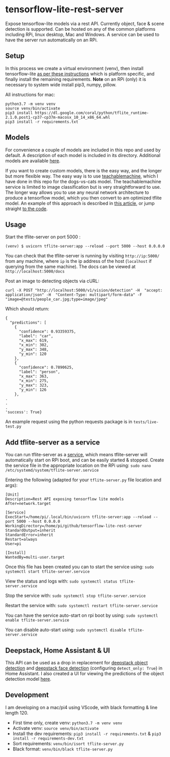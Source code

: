 # tensorflow-lite-rest-server
Expose tensorflow-lite models via a rest API. Currently object, face & scene detection is supported. Can be hosted on any of the common platforms including RPi, linux desktop, Mac and Windows. A service can be used to have the server run automatically on an RPi.

## Setup
In this process we create a virtual environment (venv), then install tensorflow-lite [as per these instructions](https://www.tensorflow.org/lite/guide/python) which is platform specific, and finally install the remaining requirements. **Note** on an RPi (only) it is necessary to system wide install pip3, numpy, pillow.

All instructions for mac:
```
python3.7 -m venv venv
source venv/bin/activate
pip3 install https://dl.google.com/coral/python/tflite_runtime-2.1.0.post1-cp37-cp37m-macosx_10_14_x86_64.whl
pip3 install -r requirements.txt
```

## Models
For convenience a couple of models are included in this repo and used by default. A description of each model is included in its directory. Additional models are available [here](https://github.com/google-coral/edgetpu/tree/master/test_data).

If you want to create custom models, there is the easy way, and the longer but more flexible way. The easy way is to use [teachablemachine](https://teachablemachine.withgoogle.com/train/image), which I have done in this repo for the dogs-vs-cats model. The teachablemachine service is limited to image classification but is very straightforward to use. The longer way allows you to use any neural network architecture to produce a tensorflow model, which you then convert to am optimized tflite model. An example of this approach is described in [this article](https://towardsdatascience.com/inferences-from-a-tf-lite-model-transfer-learning-on-a-pre-trained-model-e16e7c5f0ee6), or jump straight [to the code](https://github.com/arshren/TFLite/blob/master/Transfer%20Learning%20with%20TFLite-Copy1.ipynb).

## Usage
Start the tflite-server on port 5000 :
```
(venv) $ uvicorn tflite-server:app --reload --port 5000 --host 0.0.0.0
```

You can check that the tflite-server is running by visiting `http://ip:5000/` from any machine, where `ip` is the ip address of the host (`localhost` if querying from the same machine). The docs can be viewed at `http://localhost:5000/docs`

Post an image to detecting objects via cURL:
```
curl -X POST "http://localhost:5000/v1/vision/detection" -H  "accept: application/json" -H  "Content-Type: multipart/form-data" -F "image=@tests/people_car.jpg;type=image/jpeg"
```
Which should return:
```
{
  "predictions": [
    {
      "confidence": 0.93359375,
      "label": "car",
      "x_max": 619,
      "x_min": 302,
      "y_max": 348,
      "y_min": 120
    },
    {
      "confidence": 0.7890625,
      "label": "person",
      "x_max": 363,
      "x_min": 275,
      "y_max": 323,
      "y_min": 126
    },
.
.
.
'success': True}
```
An example request using the python requests package is in `tests/live-test.py`

## Add tflite-server as a service
You can run tflite-server as a [service](https://www.raspberrypi.org/documentation/linux/usage/systemd.md), which means tflite-server will automatically start on RPi boot, and can be easily started & stopped. Create the service file in the appropriate location on the RPi using: ```sudo nano /etc/systemd/system/tflite-server.service```

Entering the following (adapted for your `tflite-server.py` file location and args):
```
[Unit]
Description=Rest API exposing tensorflow lite models
After=network.target

[Service]
ExecStart=/home/pi/.local/bin/uvicorn tflite-server:app --reload --port 5000 --host 0.0.0.0
WorkingDirectory=/home/pi/github/tensorflow-lite-rest-server
StandardOutput=inherit
StandardError=inherit
Restart=always
User=pi

[Install]
WantedBy=multi-user.target
```

Once this file has been created you can to start the service using:
```sudo systemctl start tflite-server.service```

View the status and logs with:
```sudo systemctl status tflite-server.service```

Stop the service with:
```sudo systemctl stop tflite-server.service```

Restart the service with:
```sudo systemctl restart tflite-server.service```

You can have the service auto-start on rpi boot by using:
```sudo systemctl enable tflite-server.service```

You can disable auto-start using:
```sudo systemctl disable tflite-server.service```

## Deepstack, Home Assistant & UI
This API can be used as a drop in replacement for [deepstack object detection](https://github.com/robmarkcole/HASS-Deepstack-object) and [deepstack face detection](https://github.com/robmarkcole/HASS-Deepstack-face) (configuring `detect_only: True`) in Home Assistant. I also created a UI for viewing the predictions of the object detection model [here](https://github.com/robmarkcole/deepstack-ui).

## Development
I am developing on a mac/pi4 using VScode, with black formatting & line length 120.

* First time only, create venv: `python3.7 -m venv venv`
* Activate venv: `source venv/bin/activate`
* Install the dev requirements: `pip3 install -r requirements.txt` & `pip3 install -r requirements-dev.txt`
* Sort requirements: `venv/bin/isort tflite-server.py`
* Black format: `venv/bin/black tflite-server.py`